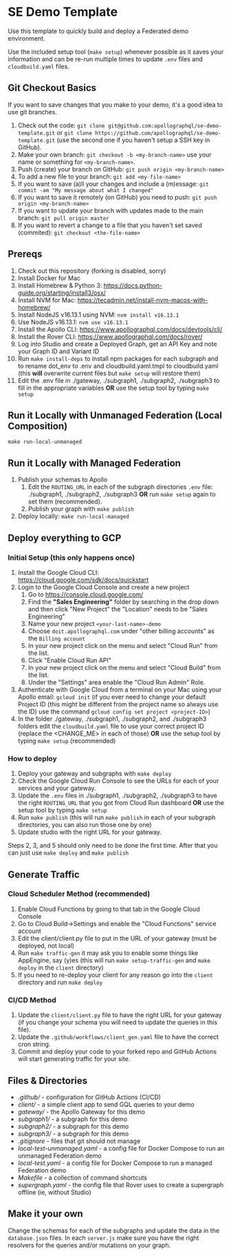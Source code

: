 # SE Demo Template

Use this template to quickly build and deploy a Federated demo environment.

Use the included setup tool (`make setup`) whenever possible as it saves
your information and can be re-run multiple times to update `.env` files
and `cloudbuild.yaml` files. 

## Git Checkout Basics

If you want to save changes that you make to your demo, it's a good idea
to use git branches.

 1. Check out the code: `git clone git@github.com:apollographql/se-demo-template.git` or `git clone https://github.com/apollographql/se-demo-template.git` (use the second one if you haven't setup a SSH key in GitHub).
 2. Make your own branch: `git checkout -b <my-branch-name>` use your name or something for `<my-branch-name>`.
 3. Push (create) your branch on GitHub: `git push origin <my-branch-name>`
 4. To add a new file to your branch: `git add <my-file-name>`
 5. If you want to save (a)ll your changes and include a (m)essage: `git commit -am "My message about what I changed"`
 6. If you want to save it remotely (on GitHub) you need to push: `git push origin <my-branch-name>`
 7. If you want to update your branch with updates made to the main branch: `git pull origin master`
 8. If you want to revert a change to a file that you haven't set saved (commited): `git checkout <the-file-name>`

## Prereqs

 1. Check out this repository (forking is disabled, sorry)
 2. Install Docker for Mac
 3. Install Homebrew & Python 3: https://docs.python-guide.org/starting/install3/osx/
 4. Install NVM for Mac: https://tecadmin.net/install-nvm-macos-with-homebrew/ 
 5. Install NodeJS v16.13.1 using NVM: `nvm install v16.13.1`
 6. Use NodeJS v16.13.1: `nvm use v16.13.1`
 7. Install the Apollo CLI: https://www.apollographql.com/docs/devtools/cli/
 8. Install the Rover CLI: https://www.apollographql.com/docs/rover/
 9. Log into Studio and create a Deployed Graph, get an API Key and note your Graph ID and Variant ID
 10. Run `make install-deps` to install npm packages for each subgraph and to rename dot_env to .env and cloudbuild.yaml.tmpl to cloudbuild.yaml (this __will__ overwrite current files but `make setup` will restore them)
 11. Edit the .env file in ./gateway, ./subgraph1, ./subgraph2, ./subgraph3 to fill in the appropriate variables __OR__ use the setup tool by typing `make setup`

## Run it Locally with Unmanaged Federation (Local Composition)

`make run-local-unmanaged`

## Run it Locally with Managed Federation

 1. Publish your schemas to Apollo
    1. Edit the `ROUTING_URL` in each of the subgraph directories `.env` file:  ./subgraph1, ./subgraph2, ./subgraph3 __OR__ run `make setup` again to set them (recommended).
    2. Publish your graph with `make publish`
 2. Deploy locally: `make run-local-managed`

## Deploy everything to GCP

### Initial Setup (this only happens once)

 1. Install the Google Cloud CLI: https://cloud.google.com/sdk/docs/quickstart
 2. Login to the Google Cloud Console and create a new project
    1. Go to https://console.cloud.google.com/
    2. Find the __"Sales Engineering"__ folder by searching in the drop down and then click "New Project" the "Location" needs to be "Sales Engineering"
    3. Name your new project `<your-last-name>-demo`
    4. Choose `doit.apollographql.com` under "other billing accounts" as the `Billing account`
    5. In your new project click on the menu and select "Cloud Run" from the list.
    6. Click "Enable Cloud Run API"
    7. In your new project click on the menu and select "Cloud Build" from the list.
    8. Under the "Settings" area enable the "Cloud Run Admin" Role.
 3. Authenticate with Google Cloud from a terminal on your Mac using your Apollo email: `gcloud init` (if you ever need to change your default Project ID (this might be different from the project name so always use the ID) use the command `gcloud config set project <project-ID>`)
 4. In the folder ./gateway, ./subgraph1, ./subgraph2, and ./subgraph3 folders edit the `cloudbuild.yaml` file to use your correct project ID (replace the <CHANGE_ME> in each of those) __OR__ use the setup tool by typing `make setup` (recommended)

### How to deploy

 1. Deploy your gateway and subgraphs with `make deploy`
 2. Check the Google Cloud Run Console to see the URLs for each of your services and your gateway.
 3. Update the `.env` files in ./subgraph1, ./subgraph2, ./subgraph3 to have the right `ROUTING_URL` that you got from Cloud Run dashboard __OR__ use the setup tool by typing `make setup`
 4. Run `make publish` (this will run `make publish` in each of your subgraph directories, you can also run those one by one)
 5. Update studio with the right URL for your gateway.

 Steps 2, 3, and 5 should only need to be done the first time.  After that you can just use `make deploy` and `make publish`

## Generate Traffic

### Cloud Scheduler Method (recommended)

 1. Enable Cloud Functions by going to that tab in the Google Cloud Console
 2. Go to Cloud Build->Settings and enable the "Cloud Functions" service account
 3. Edit the client/client.py file to put in the URL of your gateway (must be deployed, not local)
 4. Run `make traffic-gen` it may ask you to enable some things like AppEngine, say (y)es (this will run `make setup-traffic-gen` and `make deploy` in the `client` directory)
 5. If you need to re-deploy your client for any reason go into the `client` directory and run `make deploy`

### CI/CD Method

 1. Update the `client/client.py` file to have the right URL for your gateway (if you change your schema you will need to update the queries in this file).
 2. Update the `.github/workflows/client_gen.yaml` file to have the correct cron string.
 3. Commit and deploy your code to your forked repo and GitHub Actions will start generating traffic for your site.


## Files & Directories

 * _.github/_ - configuration for GitHub Actions (CI/CD)
 * _client/_ - a simple client app to send GQL queries to your demo
 * _gateway/_ - the Apollo Gateway for this demo
 * _subgraph1/_ - a subgraph for this demo
 * _subgraph2/_ - a subgraph for this demo
 * _subgraph3/_ - a subgraph for this demo
 * _.gitignore_ - files that git should not manage
 * _local-test-unmanaged.yaml_ - a config file for Docker Compose to run an unmanaged Federation demo
 * _local-test.yaml_ - a config file for Docker Compose to run a managed Federation demo
 * _Makefile_ - a collection of command shortcuts
 * _supergraph.yaml_ - the config file that Rover uses to create a supergraph offline (ie, without Studio)

## Make it your own

Change the schemas for each of the subgraphs and update the data in the `database.json` files.  In each `server.js` make sure you have the right resolvers for the queries and/or mutations on your graph. 